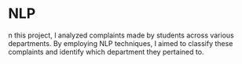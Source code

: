 # NLP
n this project, I analyzed complaints made by students across various departments. By employing NLP techniques, I aimed to classify these complaints and identify which department they pertained to. 
